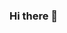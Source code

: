 ### Hi there 👋

<!--
**ranjan225/ranjan225** is a ✨ _special_ ✨ repository because its `README.md` (this file) appears on your GitHub profile.

[![HitCount](http://hits.dwyl.com/ranjan225/ranjan225.svg)](http://hits.dwyl.com/ranjan225/ranjan225)

- 🔭 I’m currently working on Web application Pentesting & Bug Bounties.
- 🌱 I’m currently learning Back-end development
- 👯 I’m looking to collaborate on Web apps project & CTF's or bug bounties
- 💬 Ask me about Web app pentesting, Bug Bounties.
- 📫 How to reach me: ranjan12574@gmail.com
- ⚡ Fun fact: Will think about it.
-->
